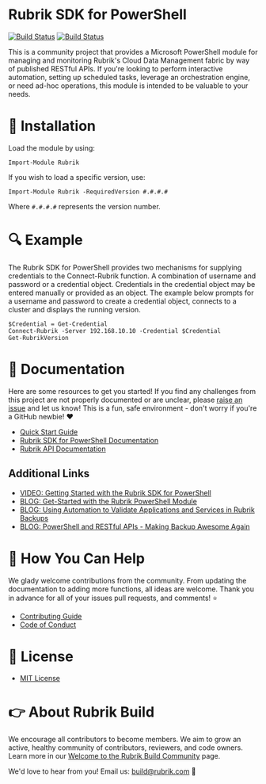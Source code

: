 # Rubrik SDK for PowerShell

[![Build Status](https://dev.azure.com/rubrik-build/rubrik-sdk-for-powershell/_apis/build/status/rubrikinc.rubrik-sdk-for-powershell?branchName=master)](https://dev.azure.com/rubrik-build/rubrik-sdk-for-powershell/_build/latest?definitionId=3&branchName=development)
[![Build Status](https://dev.azure.com/rubrik-build/rubrik-sdk-for-powershell/_apis/build/status/rubrikinc.rubrik-sdk-for-powershell?branchName=master)](https://dev.azure.com/rubrik-build/rubrik-sdk-for-powershell/_build/latest?definitionId=3&branchName=master)

This is a community project that provides a Microsoft PowerShell module for managing and monitoring Rubrik's Cloud Data Management fabric by way of published RESTful APIs. If you're looking to perform interactive automation, setting up scheduled tasks, leverage an orchestration engine, or need ad-hoc operations, this module is intended to be valuable to your needs.

# :hammer: Installation

Load the module by using:

`Import-Module Rubrik`

If you wish to load a specific version, use:

`Import-Module Rubrik -RequiredVersion #.#.#.#`

Where `#.#.#.#` represents the version number.

# :mag: Example

The Rubrik SDK for PowerShell provides two mechanisms for supplying credentials to the Connect-Rubrik function. A combination of username and password or a credential object. Credentials in the credential object may be entered manually or provided as an object. The example below prompts for a username and password to create a credential object, connects to a cluster and displays the running version.

```
$Credential = Get-Credential
Connect-Rubrik -Server 192.168.10.10 -Credential $Credential
Get-RubrikVersion
```

# :blue_book: Documentation

Here are some resources to get you started! If you find any challenges from this project are not properly documented or are unclear, please [raise an issue](https://github.com/rubrikinc/rubrik-sdk-for-powershell/issues/new/choose) and let us know! This is a fun, safe environment - don't worry if you're a GitHub newbie! :heart:

* [Quick Start Guide](https://github.com/rubrikinc/rubrik-sdk-for-powershell/blob/master/docs/quick-start.md)
* [Rubrik SDK for PowerShell Documentation](http://rubrikinc.github.io/rubrik-sdk-for-powershell/)
* [Rubrik API Documentation](https://github.com/rubrikinc/api-documentation)

## Additional Links

* [VIDEO: Getting Started with the Rubrik SDK for PowerShell](https://www.youtube.com/watch?v=tY6nQLNYRSE)
* [BLOG: Get-Started with the Rubrik PowerShell Module](https://www.rubrik.com/blog/get-started-rubrik-powershell-module/)
* [BLOG: Using Automation to Validate Applications and Services in Rubrik Backups](https://www.rubrik.com/blog/automation-to-validate-in-rubrik-backups/)
* [BLOG: PowerShell and RESTful APIs - Making Backup Awesome Again](https://www.rubrik.com/blog/powershell-and-restful-apis-making-backup-awesome-again/)

# :muscle: How You Can Help

We glady welcome contributions from the community. From updating the documentation to adding more functions, all ideas are welcome. Thank you in advance for all of your issues pull requests, and comments! :star:

* [Contributing Guide](CONTRIBUTING.md)
* [Code of Conduct](CODE_OF_CONDUCT.md)

# :pushpin: License

* [MIT License](LICENSE)

# :point_right: About Rubrik Build

We encourage all contributors to become members. We aim to grow an active, healthy community of contributors, reviewers, and code owners. Learn more in our [Welcome to the Rubrik Build Community](https://github.com/rubrikinc/welcome-to-rubrik-build) page.

We'd love to hear from you! Email us: build@rubrik.com :love_letter:
